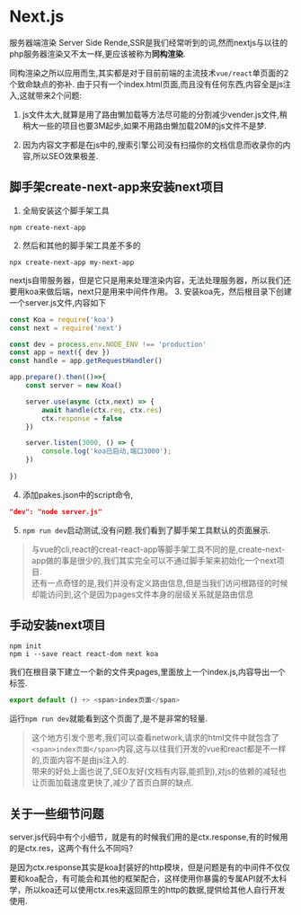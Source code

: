 # Next.js
服务器端渲染 Server Side Rende,SSR是我们经常听到的词,然而nextjs与以往的php服务器渲染又不太一样,更应该被称为**同构渲染**.

同构渲染之所以应用而生,其实都是对于目前前端的主流技术`vue/react`单页面的2个致命缺点的弥补.
由于只有一个index.html页面,而且没有任何东西,内容全是js注入,这就带来2个问题:
1. js文件太大,就算是用了路由懒加载等方法尽可能的分割减少vender.js文件,稍稍大一些的项目也要3M起步,如果不用路由懒加载20M的js文件不是梦.

2. 因为内容文字都是在js中的,搜索引擎公司没有扫描你的文档信息而收录你的内容,所以SEO效果极差.

## 脚手架create-next-app来安装next项目

1. 全局安装这个脚手架工具
```
npm create-next-app
```
2. 然后和其他的脚手架工具差不多的
```
npx create-next-app my-next-app
```
nextjs自带服务器，但是它只是用来处理渲染内容，无法处理服务器，所以我们还要用koa来做后端，next只是用来中间件作用。
3. 安装koa先，然后根目录下创建一个server.js文件,内容如下
```js
const Koa = require('koa')
const next = require('next')

const dev = process.env.NODE_ENV !== 'production'
const app = next({ dev })
const handle = app.getRequestHandler()

app.prepare().then(()=>{
    const server = new Koa()

    server.use(async (ctx,next) => {
        await handle(ctx.req, ctx.res)
        ctx.response = false
    })

    server.listen(3000, () => {
        console.log('koa已启动,端口3000');
    })
    
})
```
4. 添加pakes.json中的script命令,
```json
"dev": "node server.js"
```
5. `npm run dev`启动测试,没有问题.我们看到了脚手架工具默认的页面展示.

>与vue的cli,react的creat-react-app等脚手架工具不同的是,create-next-app做的事是很少的,我们其实完全可以不通过脚手架来初始化一个next项目.  
还有一点奇怪的是,我们并没有定义路由信息,但是当我们访问根路径的时候却能访问到,这个是因为pages文件本身的层级关系就是路由信息

## 手动安装next项目
```
npm init
npm i --save react react-dom next koa
```
我们在根目录下建立一个新的文件夹pages,里面放上一个index.js,内容导出一个标签.
```js
export default () +> <span>index页面</span>
```
运行`npm run dev`就能看到这个页面了,是不是非常的轻量.
>这个地方引发个思考,我们可以查看network,请求的html文件中就包含了`<span>index页面</span>`内容,这与以往我们开发的vue和react都是不一样的,页面内容不是由js注入的.  
带来的好处上面也说了,SEO友好(文档有内容,能抓到),对js的依赖的减轻也让页面加载速度更快了,减少了首页白屏的缺点.

## 关于一些细节问题
server.js代码中有个小细节，就是有的时候我们用的是ctx.response,有的时候用的是ctx.res，这两个有什么不同吗?

是因为ctx.response其实是koa封装好的http模块，但是问题是有的中间件不仅仅要和koa配合，有可能会和其他的框架配合，这样使用你暴露的专属API就不太科学，所以koa还可以使用ctx.res来返回原生的http的数据,提供给其他人自行开发使用.


